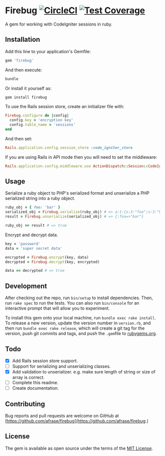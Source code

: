 # Firebug [![CircleCI](https://circleci.com/gh/afrase/firebug/tree/master.svg?style=svg)](https://circleci.com/gh/afrase/firebug/tree/master) [![Test Coverage](https://api.codeclimate.com/v1/badges/c77806b06de9ac609076/test_coverage)](https://codeclimate.com/github/afrase/firebug/test_coverage)

A gem for working with CodeIgniter sessions in ruby.

## Installation

Add this line to your application's Gemfile:

```ruby
gem 'firebug'
```

And then execute:

```bash
bundle
```

Or install it yourself as:

```bash
gem install firebug
```

To use the Rails session store, create an initializer file with:

```ruby
Firebug.configure do |config|
  config.key = 'encryption key'
  config.table_name = 'sessions'
end
```

And then set:

```ruby
Rails.application.config.session_store :code_igniter_store
```

If you are using Rails in API mode then you will need to set the middleware:

```ruby
Rails.application.config.middleware.use ActionDispatch::Session::CodeIgniterStore
```

## Usage

Serialize a ruby object to PHP's serialized format and unserialize a
PHP serialized string into a ruby object.

```ruby
ruby_obj = { foo: 'bar' }
serialized_obj = Firebug.serialize(ruby_obj) # => a:1:{s:3:"foo";s:3:"bar";}
result = Firebug.unserialize(serialized_obj) # => {:foo=>"bar"}

ruby_obj == result # => true
```

Encrypt and decrypt data.

```ruby
key = 'password'
data = 'super secret data'

encrypted = Firebug.encrypt(key, data)
decrypted = Firebug.decrypt(key, encrypted)

data == decrypted # => true
```

## Development

After checking out the repo, run `bin/setup` to install dependencies.
Then, run `rake spec` to run the tests. You can also run `bin/console`
for an interactive prompt that will allow you to experiment.

To install this gem onto your local machine, run `bundle exec rake install`.
To release a new version, update the version number in `version.rb`,
and then run `bundle exec rake release`, which will create a git tag for the
version, push git commits and tags, and push the `.gem`file to
[rubygems.org](https://rubygems.org).

## Todo

- [x] Add Rails session store support.
- [ ] Support for serializing and unserializing classes.
- [x] Add validation to unserializer. e.g. make sure length of string or
      size of array is correct.
- [ ] Complete this readme.
- [ ] Create documentation.

## Contributing

Bug reports and pull requests are welcome on GitHub at
[https://github.com/afrase/firebug](https://github.com/afrase/firebug.)

## License

The gem is available as open source under the terms of the
[MIT License](https://opensource.org/licenses/MIT).
